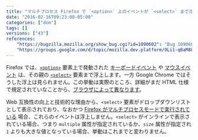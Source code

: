 ```yaml
---
title: "マルチプロセス Firefox で `<option>` 上のイベントが `<select>` まで浮上しなくなりました"
date: "2016-02-16T09:23:00-05:00"
categories: ["dom"]
tags: []
versions: ["43"]
references:
    "https://bugzilla.mozilla.org/show_bug.cgi?id=1090602": "Bug 1090602 - [e10s] <option> events do not bubble up through parent <select>"
    "https://groups.google.com/d/topic/mozilla.dev.platform/9Li1-qBaM88/discussion": "mozilla.dev.platform: Proposal to converge with Chromium / Blink for not firing events on <option>’s from <select> dropdowns"
---
```

Firefox では、[`<option>`](https://developer.mozilla.org/ja/docs/Web/HTML/Element/option) 要素上で発動された [キーボードイベント](https://developer.mozilla.org/ja/docs/Web/API/KeyboardEvent) や [マウスイベント](https://developer.mozilla.org/ja/docs/Web/API/MouseEvent) は、その親の [`<select>`](https://developer.mozilla.org/ja/docs/Web/HTML/Element/select) 要素まで浮上します。一方 Google Chrome ではそうした浮上は見られません。この挙動は実際のところ、詳細がまだ HTML 仕様で規定されていなことから、[ブラウザによって異なります](https://bugzilla.mozilla.org/show_bug.cgi?id=1090602#c27)。

Web 互換性の向上と技術的な理由から、`<select>` 要素がドロップダウンリストとして表示されており、なおかつ [Firefox がマルチプロセスモードで実行されている](https://www.fxsitecompat.com/en-CA/docs/2015/multi-process-is-enabled-by-default-on-the-developer-edition/) 場合、これらのイベントは浮上しません。`<select>` がインラインで表示されている場合、つまり `multiple` 属性が指定されているか、`size` 属性が指定され `1` よりも大きな値となっている場合、挙動はこれまでと変わりません。
